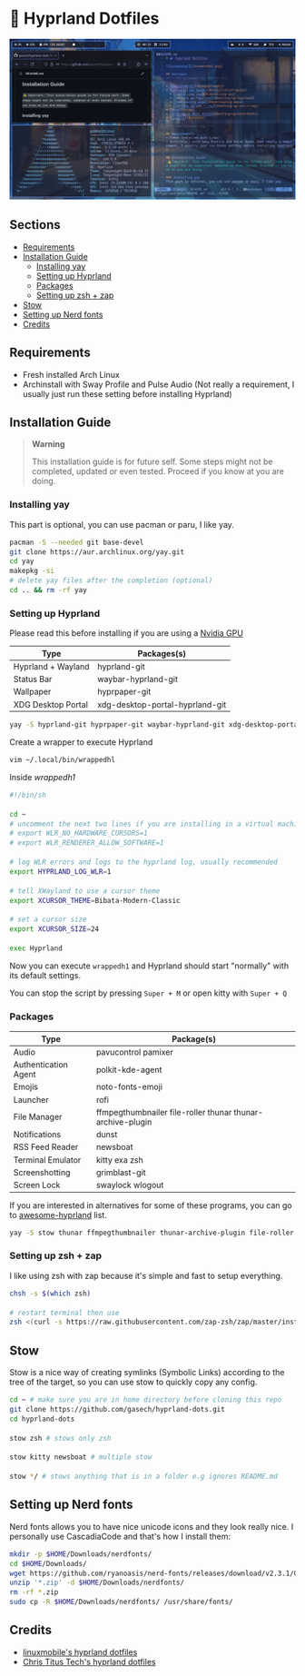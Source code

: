 # 🌌 Hyprland Dotfiles 

![Screenshot](/screenshot.png)

## Sections
<!-- vim-markdown-toc Marked -->

* [Requirements](#requirements)
* [Installation Guide](#installation-guide)
  * [Installing yay](#installing-yay)
  * [Setting up Hyprland](#setting-up-hyprland)
  * [Packages](#packages)
  * [Setting up zsh + zap](#setting-up-zsh-+-zap)
* [Stow](#stow)
* [Setting up Nerd fonts](#setting-up-nerd-fonts)
* [Credits](#credits)

<!-- vim-markdown-toc -->

## Requirements
* Fresh installed Arch Linux 
* Archinstall with Sway Profile and Pulse Audio (Not really a requirement, I usually just run these setting before installing Hyprland)

## Installation Guide 
> **Warning** 
>
> This installation guide is for future self. Some steps might not be completed, updated or even tested. Proceed if you know at you are doing.

### Installing yay
This part is optional, you can use pacman or paru, I like yay.

```bash
pacman -S --needed git base-devel
git clone https://aur.archlinux.org/yay.git
cd yay
makepkg -si
# delete yay files after the completion (optional) 
cd .. && rm -rf yay
```

### Setting up Hyprland
Please read this before installing if you are using a [Nvidia GPU](https://wiki.hyprland.org/Nvidia/) 

| Type | Packages(s) |
|--------------- | --------------- |
| Hyprland + Wayland  | hyprland-git   |
| Status Bar  |  waybar-hyprland-git |
| Wallpaper |  hyprpaper-git |
| XDG Desktop Portal  | xdg-desktop-portal-hyprland-git  |

```bash
yay -S hyprland-git hyprpaper-git waybar-hyprland-git xdg-desktop-portal-hyprland-git
```

Create a wrapper to execute Hyprland 
```bash 
vim ~/.local/bin/wrappedhl
```
Inside *wrappedh1*
```bash
#!/bin/sh

cd ~
# uncomment the next two lines if you are installing in a virtual machine.
# export WLR_NO_HARDWARE_CURSORS=1
# export WLR_RENDERER_ALLOW_SOFTWARE=1

# log WLR errors and logs to the hyprland log, usually recommended 
export HYPRLAND_LOG_WLR=1

# tell XWayland to use a cursor theme
export XCURSOR_THEME=Bibata-Modern-Classic

# set a cursor size
export XCURSOR_SIZE=24

exec Hyprland
```

Now you can execute `wrappedh1` and Hyprland should start "normally" with its default settings. 

You can stop the script by pressing `Super + M` or open kitty with `Super + Q`

### Packages

| Type| Package(s)    |
|--------------- | --------------- |
| Audio  | pavucontrol pamixer  |
| Authentication Agent  | polkit-kde-agent  |
| Emojis  | noto-fonts-emoji  |
| Launcher  | rofi  |
| File Manager  | ffmpegthumbnailer file-roller thunar thunar-archive-plugin   |
| Notifications  |  dunst  |
| RSS Feed Reader  | newsboat  |
| Terminal Emulator | kitty exa zsh  |
| Screenshotting | grimblast-git |
| Screen Lock | swaylock wlogout |

If you are interested in alternatives for some of these programs, you can go to [awesome-hyprland](https://github.com/hyprland-community/awesome-hyprland) list. 

```bash
yay -S stow thunar ffmpegthumbnailer thunar-archive-plugin file-roller rofi polkit-kde-agent dunst noto-fonts-emoji pavucontrol pamixer kitty newsboat exa zsh grimblast-git swaylock wlogout
```

### Setting up zsh + zap 
I like using zsh with zap because it's simple and fast to setup everything.

```bash
chsh -s $(which zsh)

# restart terminal then use 
zsh <(curl -s https://raw.githubusercontent.com/zap-zsh/zap/master/install.zsh)
```

## Stow 
Stow is a nice way of creating symlinks (Symbolic Links) according to the tree of the target, so you can use stow to quickly copy any config. 

```bash
cd ~ # make sure you are in home directory before cloning this repo
git clone https://github.com/gasech/hyprland-dots.git
cd hyprland-dots 

stow zsh # stows only zsh

stow kitty newsboat # multiple stow 

stow */ # stows anything that is in a folder e.g ignores README.md
```

## Setting up Nerd fonts
Nerd fonts allows you to have nice unicode icons and they look really nice. I personally use CascadiaCode and that's how I install them:

```bash
mkdir -p $HOME/Downloads/nerdfonts/
cd $HOME/Downloads/
wget https://github.com/ryanoasis/nerd-fonts/releases/download/v2.3.1/CascadiaCode.zip
unzip '*.zip' -d $HOME/Downloads/nerdfonts/
rm -rf *.zip
sudo cp -R $HOME/Downloads/nerdfonts/ /usr/share/fonts/
```

## Credits 
* [linuxmobile's hyprland dotfiles](https://github.com/linuxmobile/hyprland-dots)
* [Chris Titus Tech's hyprland dotfiles](https://github.com/ChrisTitusTech/hyprland-titus/)
